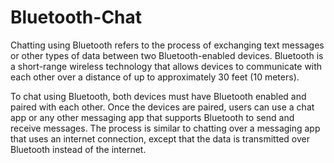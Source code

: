 # Bluetooth-Chat
Chatting using Bluetooth refers to the process of exchanging text messages or other types of data between two Bluetooth-enabled devices. Bluetooth is a short-range wireless technology that allows devices to communicate with each other over a distance of up to approximately 30 feet (10 meters). 

To chat using Bluetooth, both devices must have Bluetooth enabled and paired with each other. Once the devices are paired, users can use a chat app or any other messaging app that supports Bluetooth to send and receive messages. 
The process is similar to chatting over a messaging app that uses an internet connection, except that the data is transmitted over Bluetooth instead of the internet.
